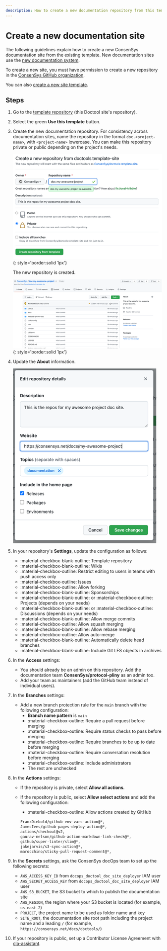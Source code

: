 ```yaml
---
description: How to create a new documentation repository from this template
---
```


# Create a new documentation site

The following guidelines explain how to create a new ConsenSys documentation site from the existing template.
New documentation sites use the [new documentation system](../overview/index.md#documentation-sites-that-use-the-new-system).

To create a new site, you must have permission to create a new repository in the
[ConsenSys GitHub organization](https://github.com/ConsenSys).

You can also [create a new site template](create-site-template.md).

## Steps

1. Go to the [template repository](https://github.com/ConsenSys/doctools.template-site) (this Doctool site's repository).

1. Select the green **Use this template** button.

1. Create the new documentation repository.
    For consistency across documentation sites, name the repository in the format `doc.<project-name>`, with
    `<project-name>` lowercase.
    You can make this repository private or public depending on the project's needs.

    ![Screenshot of Github create from template page](../assets/images/create_from_template.png){: style='border:solid 1px'}

    The new repository is created.

    ![Screenshot of Github repos created](../assets/images/new_repos.png){: style='border:solid 1px'}

1. Update the **About** information.

    ![Screenshot of Github repos about form](../assets/images/about.png)

1. In your repository's **Settings**, update the configuration as follows:
    * :material-checkbox-blank-outline: Template repository
    * :material-checkbox-blank-outline: Wikis
    * :material-checkbox-outline: Restrict editing to users in teams with push access only
    * :material-checkbox-outline: Issues
    * :material-checkbox-outline: Allow forking
    * :material-checkbox-blank-outline: Sponsorships
    * :material-checkbox-blank-outline: or :material-checkbox-outline: Projects (depends on your needs)
    * :material-checkbox-blank-outline: or :material-checkbox-outline: Discussions (depends on your needs)
    * :material-checkbox-blank-outline: Allow merge commits
    * :material-checkbox-outline: Allow squash merging
    * :material-checkbox-blank-outline: Allow rebase merging
    * :material-checkbox-outline: Allow auto-merge
    * :material-checkbox-blank-outline: Automatically delete head branches
    * :material-checkbox-blank-outline: Include Git LFS objects in archives

1. In the **Access** settings:
    * You should already be an admin on this repository.
      Add the documentation team **ConsenSys/protocol-pliny** as an admin too.
    * Add your team as maintainers (add the GitHub team instead of individual users).

1. In the **Branches** settings:
    * Add a new branch protection rule for the `main` branch with the following configuration:
        * **Branch name pattern** is `main`
        * :material-checkbox-outline: Require a pull request before merging
        * :material-checkbox-outline: Require status checks to pass before merging
        * :material-checkbox-outline: Require branches to be up to date before merging
        * :material-checkbox-outline: Require conversation resolution before merging
        * :material-checkbox-outline: Include administrators
        * The rest are unchecked

1. In the **Actions** settings:
    * If the repository is private, select **Allow all actions**.
    * If the repository is public, select **Allow select actions** and add the following configuration:
        * :material-checkbox-outline: Allow actions created by GitHub

        ```text title="Allow specified actions"
        FranzDiebold/github-env-vars-action@*,
        JamesIves/github-pages-deploy-action@*,
        actions/checkout@v2,
        gaurav-nelson/github-action-markdown-link-check@*,
        github/super-linter/slim@*,
        jakejarvis/s3-sync-action@*,
        marocchino/sticky-pull-request-comment@*,
        ```

1. In the **Secrets** settings, ask the ConsenSys docOps team to set up the following secrets:
    * `AWS_ACCESS_KEY_ID` from `docops_doctool_doc_site_deployer` IAM user
    * `AWS_SECRET_ACCESS_KEY` from `docops_doctool_doc_site_deployer` IAM user
    * `AWS_S3_BUCKET`, the S3 bucket to which to publish the documentation site
    * `AWS_REGION`, the region where your S3 bucket is located (for example, `us-east-2`)
    * `PROJECT`, the project name to be used as folder name and key
    * `SITE_ROOT`, the documentation site root path including the project name and a leading `/` (for example,
      `https://consensys.net/docs/doctools/`)

1. If your repository is public, set up a Contributor License Agreement with [cla-assistant](https://cla-assistant.io/).
